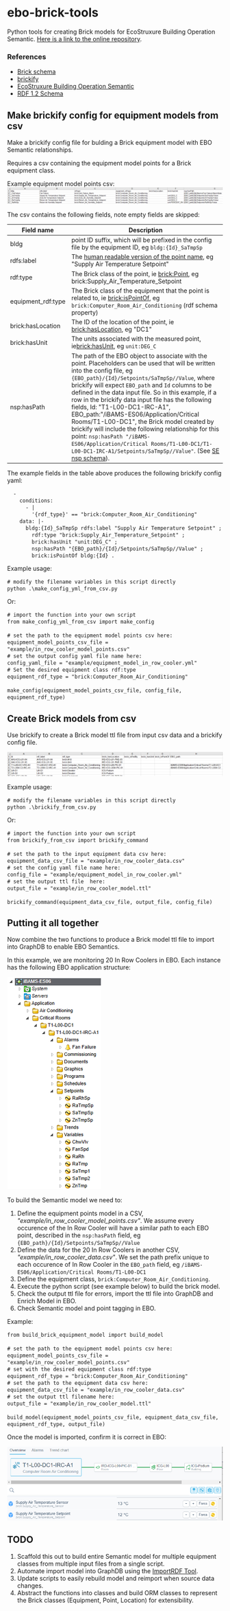 # ebo-brick-tools
Python tools for creating Brick models for EcoStruxure Building Operation Semantic. [Here is a link to the online repository](https://github.com/clivegross/ebo-brick-tools).

### References
- [Brick schema](https://brickschema.org/)
- [brickify](https://brickschema.readthedocs.io/en/latest/brickify/index.html)
- [EcoStruxure Building Operation Semantic](https://ecostruxure-building-help.se.com/)
- [RDF 1.2 Schema](https://www.w3.org/TR/rdf12-schema/)

## Make brickify config for equipment models from csv

Make a brickify config file for bulding a Brick equipment model with EBO Semantic relationships.

Requires a csv containing the equipment model points for a Brick equipment class.

Example equipment model points csv:
![equipment model points csv](images/in_row_cooler_model_points.csv.png)

The csv contains the following fields, note empty fields are skipped:

| Field name | Description |
|------------|-------------|
| bldg | point ID suffix, which will be prefixed in the config file by the equipment ID, eg `bldg:{Id}_SaTmpSp`|
| rdfs:label | The [human readable version of the point name](https://www.w3.org/TR/rdf12-schema/#ch_label), eg "Supply Air Temperature Setpoint" |
| rdf:type | The Brick class of the point, ie [brick:Point](https://brickschema.org/ontology/1.3/classes/Point), eg brick:Supply_Air_Temperature_Setpoint |
| equipment_rdf:type | The Brick class of the equipment that the point is related to, ie [brick:isPointOf](https://brickschema.org/ontology/1.3/relationships/isPointOf), eg `brick:Computer_Room_Air_Conditioning` (rdf schema property) |
| brick:hasLocation | The ID of the location of the point, ie [brick:hasLocation](https://brickschema.org/ontology/1.3/relationships/hasLocation), eg "DC1" |
| brick:hasUnit | The units associated with the measured point, ie[brick:hasUnit](https://brickschema.org/ontology/1.3/relationships/hasUnit), eg `unit:DEG_C` |
| nsp:hasPath | The path of the EBO object to associate with the point. Placeholders can be used that will be written into the config file, eg `{EBO_path}/{Id}/Setpoints/SaTmpSp//Value`, where brickify will expect `EBO_path` and `Id` columns to be defined in the data input file. So in this example, if a row in the brickify data input file has the following fields, Id: "T1-L00-DC1-IRC-A1", EBO_path:"/iBAMS-ES06/Application/Critical Rooms/T1-L00-DC1", the Brick model created by brickify will include the following relationship for this point: `nsp:hasPath "/iBAMS-ES06/Application/Critical Rooms/T1-L00-DC1/T1-L00-DC1-IRC-A1/Setpoints/SaTmpSp//Value"`. (See [SE nsp schema](https://github.com/se-ontologies/se-ontologies.github.io)). |

The example fields in the table above produces the following brickify config yaml:
```
  -
    conditions:
      - |
        '{rdf_type}' == "brick:Computer_Room_Air_Conditioning"
    data: |-
      bldg:{Id}_SaTmpSp rdfs:label "Supply Air Temperature Setpoint" ;
        rdf:type "brick:Supply_Air_Temperature_Setpoint" ;
        brick:hasUnit "unit:DEG_C" ;
        nsp:hasPath "{EBO_path}/{Id}/Setpoints/SaTmpSp//Value" ;
        brick:isPointOf bldg:{Id} .
```

Example usage:

```
# modify the filename variables in this script directly
python .\make_config_yml_from_csv.py
```
Or:

```
# import the function into your own script
from make_config_yml_from_csv import make_config

# set the path to the equipment model points csv here:
equipment_model_points_csv_file = "example/in_row_cooler_model_points.csv"
# set the output config yaml file name here:
config_yaml_file = "example/equipment_model_in_row_cooler.yml"
# Set the desired equipment class rdf:type
equipment_rdf_type = "brick:Computer_Room_Air_Conditioning"

make_config(equipment_model_points_csv_file, config_file, equipment_rdf_type)
```

## Create Brick models from csv

Use brickify to create a Brick model ttl file from input csv data and a brickify config file.

![equipment model points csv](images/in_row_cooler_data.csv.png)

Example usage:

```
# modify the filename variables in this script directly
python .\brickify_from_csv.py
```

Or:
```
# import the function into your own script
from brickify_from_csv import brickify_command

# set the path to the input equipment data csv here:
equipment_data_csv_file = "example/in_row_cooler_data.csv"
# set the config yaml file name here:
config_file = "example/equipment_model_in_row_cooler.yml"
# set the output ttl file  here:
output_file = "example/in_row_cooler_model.ttl"

brickify_command(equipment_data_csv_file, output_file, config_file)
```

## Putting it all together

Now combine the two functions to produce a Brick model ttl file to import into GraphDB to enable EBO Semantics.

In this example, we are monitoring 20 In Row Coolers in EBO. Each instance has the following EBO application structure:

![In Row Cooler in EBO](images/ebo-tree.png)

To build the Semantic model we need to:
1. Define the equipment points model in a CSV, *"example/in_row_cooler_model_points.csv"*. We assume every occurence of the In Row Cooler will have a similar path to each EBO point, described in the `nsp:hasPath` field, eg `{EBO_path}/{Id}/Setpoints/SaTmpSp//Value` 
1. Define the data for the 20 In Row Coolers in another CSV, *"example/in_row_cooler_data.csv"*. We set the path prefix unique to each occurence of In Row Cooler in the `EBO_path` field, eg `/iBAMS-ES06/Application/Critical Rooms/T1-L00-DC1`
1. Define the equipment class, `brick:Computer_Room_Air_Conditioning`.
1. Execute the python script (see example below) to build the brick model.
1. Check the output ttl file for errors, import the ttl file into GraphDB and Enrich Model in EBO.
1. Check Semantic model and point tagging in EBO.

Example:
```
from build_brick_equipment_model import build_model

# set the path to the equipment model points csv here:
equipment_model_points_csv_file = "example/in_row_cooler_model_points.csv"
# set with the desired equipment class rdf:type
equipment_rdf_type = "brick:Computer_Room_Air_Conditioning"
# set the path to the equipment data csv here:
equipment_data_csv_file = "example/in_row_cooler_data.csv"
# set the output ttl filename here:
output_file = "example/in_row_cooler_model.ttl"

build_model(equipment_model_points_csv_file, equipment_data_csv_file, equipment_rdf_type, output_file)
```

Once the model is imported, confirm it is correct in EBO: 

![In Row Cooler in EBO](images/ebo-semantic-viewer.png)

## TODO

1. Scaffold this out to build entire Semantic model for multiple equipment classes from multiple input files from a single script.
1. Automate import model into GraphDB using the [ImportRDF Tool](https://graphdb.ontotext.com/documentation/10.0/loading-data-using-importrdf.html).
1. Update scripts to easily rebuild model and reimport when source data changes. 
1. Abstract the functions into classes and build ORM classes to represent the Brick classes (Equipment, Point, Location) for extensibility.
